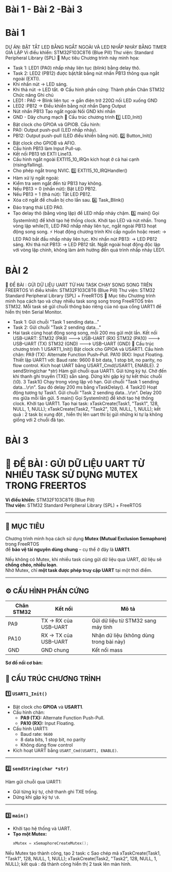 # Bài 1 - Bài 2 -Bài 3
# Bài 1 
DỰ ÁN: BẬT TẮT LED BẰNG NGẮT NGOÀI VÀ LED NHẤP NHÁY BẰNG TIMER GIẢ LẬP
Vi điều khiển: STM32F103C8T6 (Blue Pill)
Thư viện: Standard Peripheral Library (SPL)
🎯 Mục tiêu
Chương trình này minh họa:
- Task 1: LED1 (PA0) nhấp nháy liên tục (blink) bằng delay thô.
- Task 2: LED2 (PB12) được bật/tắt bằng nút nhấn PB13 thông qua ngắt ngoài (EXTI).
- Khi nhấn nút → LED sáng.
- Khi thả nút → LED tắt.
⚙️ Cấu hình phần cứng:
Thành phần	Chân STM32	Chức năng	Ghi chú
- LED1	: PA0 ->	Blink liên tục -> gắn điện trở 220Ω nối LED xuống GND
- LED2	:PB12	-> Điều khiển bằng nút nhấn	Dạng Output
- Nút nhấn	PB13	Tạo ngắt ngoài	Nối GND khi nhấn
- GND	-	Dây chung mạch
🧩 Cấu trúc chương trình
1️⃣ LED_Init()
- Bật clock cho GPIOA và GPIOB.
Cấu hình:
- PA0: Output push-pull (LED nhấp nháy).
- PB12: Output push-pull (LED điều khiển bằng nút).
2️⃣ Button_Init()
- Bật clock cho GPIOB và AFIO.
- Cấu hình PB13 làm Input Pull-up.
- Kết nối PB13 tới EXTI Line13.
- Cấu hình ngắt ngoài EXTI15_10_IRQn kích hoạt ở cả hai cạnh (rising/falling).
- Cho phép ngắt trong NVIC.
3️⃣ EXTI15_10_IRQHandler()
- Hàm xử lý ngắt ngoài:
- Kiểm tra xem ngắt đến từ PB13 hay không.
- Nếu PB13 = 0 (nhấn nút): Bật LED PB12.
- Nếu PB13 = 1 (thả nút): Tắt LED PB12.
- Xóa cờ ngắt để chuẩn bị cho lần sau.
4️⃣ Task_Blink()
- Đảo trạng thái LED PA0.
- Tạo delay thô (bằng vòng lặp) để LED nhấp nháy chậm.
5️⃣ main()
Gọi SystemInit() để khởi tạo hệ thống clock.
Khởi tạo LED và nút nhấn.
Trong vòng lặp while(1), LED PA0 nhấp nháy liên tục, ngắt ngoài PB13 hoạt động song song.
⚡ Hoạt động chương trình
Khi cấp nguồn hoặc reset:
→ LED PA0 bắt đầu nhấp nháy liên tục.
Khi nhấn nút PB13:
→ LED PB12 sáng.
Khi thả nút PB13:
→ LED PB12 tắt.
Ngắt ngoài hoạt động độc lập với vòng lặp chính, không làm ảnh hưởng đến quá trình nhấp nháy LED1.
# BÀI 2
🧠 ĐỀ BÀI : GỬI DỮ LIỆU UART TỪ HAI TASK CHẠY SONG SONG TRÊN FREERTOS
Vi điều khiển: STM32F103C8T6 (Blue Pill)
Thư viện: STM32 Standard Peripheral Library (SPL) + FreeRTOS
🎯 Mục tiêu
Chương trình minh họa cách tạo và chạy nhiều task song song trong FreeRTOS trên STM32.
Mỗi task sẽ gửi chuỗi thông báo riêng của nó qua cổng UART1 để hiển thị trên Serial Monitor.
- Task 1: Gửi chuỗi "Task 1 sending data..."
- Task 2: Gửi chuỗi "Task 2 sending data..."
- Hai task cùng hoạt động song song, mỗi 200 ms gửi một lần.
Kết nối USB–UART:
STM32 (PA9)  --->  USB–UART (RX)
STM32 (PA10) --->  USB–UART (TX)
STM32 (GND)  --->  USB–UART (GND)
🧩 Cấu trúc chương trình
1️ USART1_Init()
Bật clock cho GPIOA và USART1.
Cấu hình chân:
PA9 (TX): Alternate Function Push–Pull.
PA10 (RX): Input Floating.
Thiết lập UART1 với:
Baud rate: 9600
8 bit data, 1 stop bit, no parity, no flow control.
Kích hoạt UART bằng USART_Cmd(USART1, ENABLE).
2️ sendString(char *str)
Hàm gửi chuỗi qua UART1.
Gửi từng ký tự.
Chờ đến khi thanh ghi truyền (TXE) sẵn sàng.
Dừng khi gặp ký tự kết thúc chuỗi (\0).
3️ Task1()
Chạy trong vòng lặp vô hạn.
Gửi chuỗi "Task 1 sending data...\r\n".
Sau đó delay 200 ms bằng vTaskDelay().
4️ Task2()
Hoạt động tương tự Task1.
Gửi chuỗi "Task 2 sending data...\r\n".
Delay 200 ms giữa mỗi lần gửi.
5️ main()
Gọi SystemInit() để khởi tạo hệ thống clock.
Khởi tạo UART1.
Tạo hai task:
xTaskCreate(Task1, "Task1", 128, NULL, 1, NULL);
xTaskCreate(Task2, "Task2", 128, NULL, 1, NULL);
kết quả :
2 task bị xung đột , hiển thị lên uart thì bị gửi những kí tự lạ không giống với 2 chuỗi đã tạo.
# BÀI 3
# 🧠 ĐỀ BÀI : GỬI DỮ LIỆU UART TỪ NHIỀU TASK SỬ DỤNG MUTEX TRONG FREERTOS

**Vi điều khiển:** STM32F103C8T6 (Blue Pill)  
**Thư viện:** STM32 Standard Peripheral Library (SPL) + FreeRTOS  

---

## 🎯 MỤC TIÊU

Chương trình minh họa cách sử dụng **Mutex (Mutual Exclusion Semaphore)** trong FreeRTOS  
để **bảo vệ tài nguyên dùng chung** – cụ thể ở đây là **UART1**.

Nếu không có Mutex, khi nhiều task cùng gửi dữ liệu qua UART, dữ liệu sẽ **chồng chéo, nhiễu loạn**.  
Nhờ Mutex, chỉ **một task được phép truy cập UART** tại một thời điểm.

---

## ⚙️ CẤU HÌNH PHẦN CỨNG

| Chân STM32 | Kết nối | Mô tả |
|-------------|----------|--------|
| PA9  | TX → RX của USB–UART | Gửi dữ liệu từ STM32 sang máy tính |
| PA10 | RX → TX của USB–UART | Nhận dữ liệu (không dùng trong bài này) |
| GND  | GND chung | Kết nối mass |

**Sơ đồ nối cơ bản:**

## 🧩 CẤU TRÚC CHƯƠNG TRÌNH

### 1️⃣ `USART1_Init()`
- Bật clock cho **GPIOA** và **USART1**.  
- Cấu hình chân:
  - **PA9 (TX):** Alternate Function Push-Pull.  
  - **PA10 (RX):** Input Floating.  
- Cấu hình UART1:
  - Baud rate: `9600`
  - 8 data bits, 1 stop bit, no parity  
  - Không dùng flow control  
- Kích hoạt UART bằng `USART_Cmd(USART1, ENABLE)`.
---
### 2️⃣ `sendString(char *str)`
Hàm gửi chuỗi qua UART1:
- Gửi từng ký tự, chờ thanh ghi TXE trống.  
- Dừng khi gặp ký tự `\0`.

---

### 3️⃣ `main()`
- Khởi tạo hệ thống và UART.  
- **Tạo một Mutex:**  
  ```c
  xMutex = xSemaphoreCreateMutex();
Nếu Mutex tạo thành công, tạo 2 task:
c
Sao chép mã
xTaskCreate(Task1, "Task1", 128, NULL, 1, NULL);
xTaskCreate(Task2, "Task2", 128, NULL, 1, NULL);
kết quả :
đã thành công hiển thị 2 task lên màn hình.
